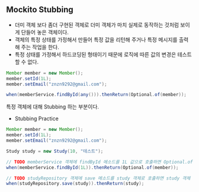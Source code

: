 ## Mockito Stubbing


* 더미 객체 보다 좀더 구현된 객체로 더미 객체가 마치 실제로 동작하는 것처럼 보이게 단들어 놓은 객체이다.
* 객체의 특정 상태를 가정해서 만들어 특정 값을 리턴해 주거나 특정 메시지를 출력해 주는 작업을 한다.
* 특정 상태를 가정해서 하드코딩된 형태이기 때문에 로직에 따른 값의 변경은 테스트 할 수 없다.

```java
Member member = new Member();
member.setId(1L);
member.setEmail("znzn9292@gmail.com");

when(memberService.findById(any())).thenReturn(Optional.of(member));
```
특정 객체에 대해 Stubbing 하는 부분이다.            


* Stubbing Practice
```java
Member member = new Member();
member.setId(1L);
member.setEmail("znzn9292@gmail.com");

Study study = new Study(10, "테스트");

// TODO memberService 객체에 findById 메소드를 1L 값으로 호출하면 Optional.of(member) 객체를 리턴하도록 Stubbing
when(memberService.findById(1L)).thenReturn(Optional.of(member));

// TODO studyRepository 객체에 save 메소드를 study 객체로 호출하면 study 객체 그대로 리턴하도록 Stubbing
when(studyRepository.save(study)).thenReturn(study);
```







